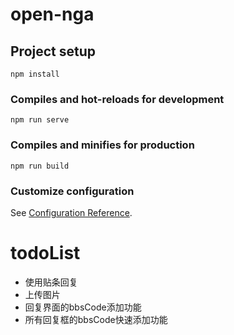 # open-nga

## Project setup
```
npm install
```

### Compiles and hot-reloads for development
```
npm run serve
```

### Compiles and minifies for production
```
npm run build
```

### Customize configuration
See [Configuration Reference](https://cli.vuejs.org/config/).


# todoList
* 使用贴条回复
* 上传图片
* 回复界面的bbsCode添加功能
* 所有回复框的bbsCode快速添加功能